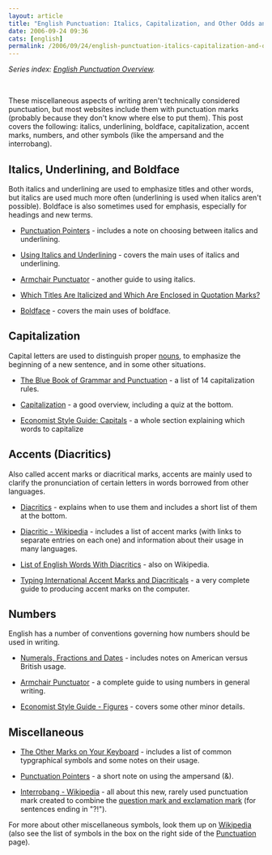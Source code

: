 ```yaml
---
layout: article
title: "English Punctuation: Italics, Capitalization, and Other Odds and Ends"
date: 2006-09-24 09:36
cats: [english]
permalink: /2006/09/24/english-punctuation-italics-capitalization-and-other-odds-and-ends/
---
```

<em>Series index: </em><a href="http://learningnerd.com/2006/09/14/english-punctuation-overview/"><em>English Punctuation Overview</em></a><em>.</em>
<p class="MsoNormal">&nbsp;</p>
These miscellaneous aspects of writing aren't technically considered punctuation, but most websites include them with punctuation marks (probably because they don't know where else to put them). This post covers the following: italics, underlining, boldface, capitalization, accent marks, numbers, and other symbols (like the ampersand and the interrobang).
<h2>Italics, Underlining, and Boldface</h2>
Both italics and underlining are used to emphasize titles and other words, but italics are used much more often (underlining is used when italics aren't possible). Boldface is also sometimes used for emphasis, especially for headings and new terms.
<ul>
	<li><a target="_blank" href="http://www.writers.com/tips_punctuation.html#und">Punctuation Pointers</a> - includes a note on choosing between italics and underlining.</li>
</ul>
<ul>
	<li><a target="_blank" href="http://grammar.ccc.commnet.edu/grammar/italics.htm">Using Italics and Underlining</a> - covers the main uses of italics and underlining.</li>
</ul>
<ul>
	<li><a target="_blank" href="http://community-2.webtv.net/solis-boo/Grammar2/page11.html">Armchair Punctuator</a> - another guide to using italics.</li>
</ul>
<ul>
	<li><a target="_blank" href="http://www.grammartips.homestead.com/titles.html">Which Titles Are Italicized and Which Are Enclosed in Quotation Marks?</a></li>
</ul>
<ul>
	<li><a target="_blank" href="http://www.cogs.susx.ac.uk/doc/punctuation/node36.html">Boldface</a> - covers the main uses of boldface.</li>
</ul>
<h2>Capitalization</h2>
Capital letters are used to distinguish proper <a href="http://learningnerd.com/2006/08/29/english-parts-of-speech-nouns-and-pronouns/" title="Nouns and Pronouns">nouns</a>, to emphasize the beginning of a new sentence, and in some other situations.
<ul>
	<li><a target="_blank" href="http://www.grammarbook.com/punctuation/capital.asp">The Blue Book of Grammar and Punctuation</a> - a list of 14 capitalization rules.</li>
</ul>
<ul>
	<li><a target="_blank" href="http://grammar.ccc.commnet.edu/grammar/capitals.htm">Capitalization</a> - a good overview, including a quiz at the bottom.</li>
</ul>
<ul>
	<li><a target="_blank" href="http://www.economist.com/research/styleGuide/index.cfm?page=738525">Economist Style Guide: Capitals</a> - a whole section explaining which words to capitalize</li>
</ul>
<h2>Accents (Diacritics)</h2>
Also called accent marks or diacritical marks, accents are mainly used to clarify the pronunciation of certain letters in words borrowed from other languages.
<ul>
	<li><a target="_blank" href="http://www.cogs.susx.ac.uk/doc/punctuation/node43.html">Diacritics</a> - explains when to use them and includes a short list of them at the bottom.</li>
</ul>
<ul>
	<li><a target="_blank" href="http://en.wikipedia.org/wiki/Diacritic">Diacritic - Wikipedia</a> - includes a list of accent marks (with links to separate entries on each one) and information about their usage in many languages.</li>
</ul>
<ul>
	<li><a target="_blank" href="http://en.wikipedia.org/wiki/List_of_English_words_with_diacritics">List of English Words With Diacritics</a> - also on Wikipedia.</li>
</ul>
<ul>
	<li><a target="_blank" href="http://www.starr.net/is/type/kbh.html">Typing International Accent Marks and Diacriticals</a> - a very complete guide to producing accent marks on the computer.</li>
</ul>
<h2><a name="numbers" title="numbers"></a>Numbers</h2>
English has a number of conventions governing how numbers should be used in writing.
<ul>
	<li><a target="_blank" href="http://www.cogs.susx.ac.uk/doc/punctuation/node42.html">Numerals, Fractions and Dates</a> - includes notes on American versus British usage.</li>
</ul>
<ul>
	<li><a target="_blank" href="http://community-2.webtv.net/solis-boo/Grammar2/page17.html">Armchair Punctuator</a> - a complete guide to using numbers in general writing.</li>
</ul>
<ul>
	<li><a target="_blank" href="http://www.economist.com/research/styleGuide/index.cfm?page=738514">Economist Style Guide - Figures</a> - covers some other minor details. </li>
</ul>
<h2>Miscellaneous</h2>
<ul>
	<li><a target="_blank" href="http://www.cogs.susx.ac.uk/doc/punctuation/node44.html">The Other Marks on Your Keyboard</a> - includes a list of common typgraphical symbols and some notes on their usage.</li>
</ul>
<ul>
	<li><a target="_blank" href="http://www.writers.com/tips_punctuation.html#&amp;">Punctuation Pointers</a> - a short note on using the ampersand (&amp;).</li>
</ul>
<ul>
	<li><a target="_blank" href="http://en.wikipedia.org/wiki/Interrobang">Interrobang - Wikipedia</a> - all about this new, rarely used punctuation mark created to combine the <a href="http://learningnerd.com/2006/09/18/english-punctuation-periods-question-marks-and-exclamation-marks/" title="Periods, Question Marks, and Exclamation Marks">question mark and exclamation mark</a> (for sentences ending in "?!").</li>
</ul>
For more about other miscellaneous symbols, look them up on <a target="_blank" href="http://en.wikipedia.org/wiki/Main_Page">Wikipedia</a> (also see the list of symbols in the box on the right side of the <a target="_blank" href="http://en.wikipedia.org/wiki/Punctuation">Punctuation</a> page).
